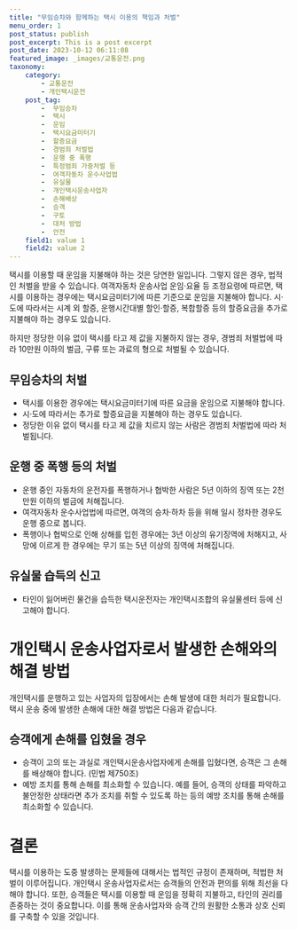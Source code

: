 ```yaml
---
title: "무임승차와 함께하는 택시 이용의 책임과 처벌"
menu_order: 1
post_status: publish
post_excerpt: This is a post excerpt
post_date: 2023-10-12 06:11:08
featured_image: _images/교통운전.png
taxonomy:
    category:
        - 교통운전
        - 개인택시운전
    post_tag:
        -  무임승차
        -  택시
        -  운임
        -  택시요금미터기
        -  할증요금
        -  경범죄 처벌법
        -  운행 중 폭행
        -  특정범죄 가중처벌 등
        -  여객자동차 운수사업법
        -  유실물
        -  개인택시운송사업자
        -  손해배상
        -  승객
        -  구토
        -  대처 방법
        -  안전
    field1: value 1
    field2: value 2
---
```




택시를 이용할 때 운임을 지불해야 하는 것은 당연한 일입니다. 그렇지 않은 경우, 법적인 처벌을 받을 수 있습니다. 여객자동차 운송사업 운임·요율 등 조정요령에 따르면, 택시를 이용하는 경우에는 택시요금미터기에 따른 기준으로 운임을 지불해야 합니다. 시·도에 따라서는 시계 외 할증, 운행시간대별 할인·할증, 복합할증 등의 할증요금을 추가로 지불해야 하는 경우도 있습니다.

하지만 정당한 이유 없이 택시를 타고 제 값을 지불하지 않는 경우, 경범죄 처벌법에 따라 10만원 이하의 벌금, 구류 또는 과료의 형으로 처벌될 수 있습니다.

## 무임승차의 처벌

- 택시를 이용한 경우에는 택시요금미터기에 따른 요금을 운임으로 지불해야 합니다.
- 시·도에 따라서는 추가로 할증요금을 지불해야 하는 경우도 있습니다.
- 정당한 이유 없이 택시를 타고 제 값을 치르지 않는 사람은 경범죄 처벌법에 따라 처벌됩니다.

## 운행 중 폭행 등의 처벌

- 운행 중인 자동차의 운전자를 폭행하거나 협박한 사람은 5년 이하의 징역 또는 2천만원 이하의 벌금에 처해집니다.
- 여객자동차 운수사업법에 따르면, 여객의 승차·하차 등을 위해 일시 정차한 경우도 운행 중으로 봅니다.
- 폭행이나 협박으로 인해 상해를 입힌 경우에는 3년 이상의 유기징역에 처해지고, 사망에 이르게 한 경우에는 무기 또는 5년 이상의 징역에 처해집니다.

## 유실물 습득의 신고

- 타인이 잃어버린 물건을 습득한 택시운전자는 개인택시조합의 유실물센터 등에 신고해야 합니다.

# 개인택시 운송사업자로서 발생한 손해와의 해결 방법

개인택시를 운행하고 있는 사업자의 입장에서는 손해 발생에 대한 처리가 필요합니다. 택시 운송 중에 발생한 손해에 대한 해결 방법은 다음과 같습니다.

## 승객에게 손해를 입혔을 경우

- 승객이 고의 또는 과실로 개인택시운송사업자에게 손해를 입혔다면, 승객은 그 손해를 배상해야 합니다. (민법 제750조)
- 예방 조치를 통해 손해를 최소화할 수 있습니다. 예를 들어, 승객의 상태를 파악하고 불안정한 상태라면 추가 조치를 취할 수 있도록 하는 등의 예방 조치를 통해 손해를 최소화할 수 있습니다.

# 결론

택시를 이용하는 도중 발생하는 문제들에 대해서는 법적인 규정이 존재하며, 적법한 처벌이 이루어집니다. 개인택시 운송사업자로서는 승객들의 안전과 편의를 위해 최선을 다해야 합니다. 또한, 승객들은 택시를 이용할 때 운임을 정확히 지불하고, 타인의 권리를 존중하는 것이 중요합니다. 이를 통해 운송사업자와 승객 간의 원활한 소통과 상호 신뢰를 구축할 수 있을 것입니다.


